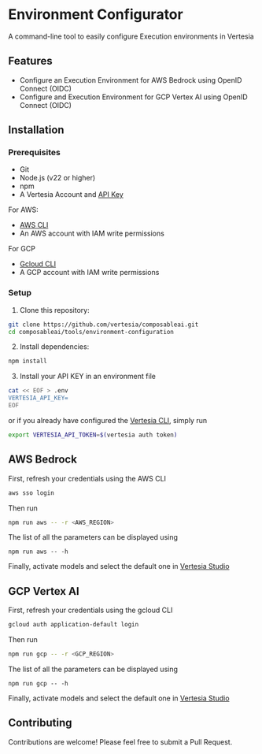 # Environment Configurator

A command-line tool to easily configure Execution environments in Vertesia

## Features

- Configure an Execution Environment for AWS Bedrock using OpenID Connect (OIDC)
- Configure and Execution Environment for GCP Vertex AI using OpenID Connect (OIDC)

## Installation

### Prerequisites

- Git
- Node.js (v22 or higher)
- npm
- A Vertesia Account and [API Key](https://cloud.vertesia.io/settings#keys)

For AWS:

- [AWS CLI](https://aws.amazon.com/cli/)
- An AWS account with IAM write permissions

For GCP

- [Gcloud CLI](https://cloud.google.com/sdk/docs/install)
- A GCP account with IAM write permissions

### Setup

1. Clone this repository:

```bash
git clone https://github.com/vertesia/composableai.git
cd composableai/tools/environment-configuration
```

2. Install dependencies:

```bash
npm install
```

3. Install your API KEY in an environment file

```bash
cat << EOF > .env
VERTESIA_API_KEY=
EOF
```

or if you already have configured the [Vertesia CLI](https://docs.vertesiahq.com/cli), simply run

```bash
export VERTESIA_API_TOKEN=$(vertesia auth token)
```

## AWS Bedrock

First, refresh your credentials using the AWS CLI

```bash
aws sso login
```

Then run

```bash
npm run aws -- -r <AWS_REGION>
```

The list of all the parameters can be displayed using

```
npm run aws -- -h
```

Finally, activate models and select the default one in [Vertesia Studio](https://staging.cloud.vertesia.io/studio/environments)

## GCP Vertex AI

First, refresh your credentials using the gcloud CLI

```bash
gcloud auth application-default login
```

Then run

```bash
npm run gcp -- -r <GCP_REGION>
```

The list of all the parameters can be displayed using

```
npm run gcp -- -h
```

Finally, activate models and select the default one in [Vertesia Studio](https://staging.cloud.vertesia.io/studio/environments)

## Contributing

Contributions are welcome! Please feel free to submit a Pull Request.
